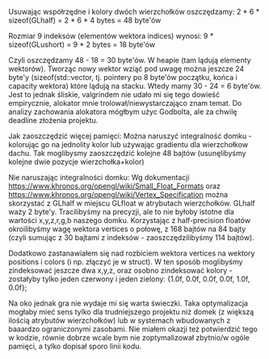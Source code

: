 Usuwając współrzędne i kolory dwóch wierzchołków oszczędzamy:
2 * 6 * sizeof(GLhalf) = 2 * 6 * 4 bytes = 48 byte'ów

Rozmiar 9 indeksów (elementów wektora indices) wynosi:
9 * sizeof(GLushort) = 9 * 2 bytes = 18 byte'ów

Czyli oszczędzamy 48 - 18 = 30 byte'ów.
W heapie (tam lądują elementy wektorów). Tworząc nowy wektor wziąć pod uwagę można jeszcze 24 byte'y (sizeof(std::vector<GLushort>, tj. pointery po 8 byte'ów początku, końca i capacity wektora) które lądują na stacku. Wtedy mamy 30 - 24 = 6 byte'ów. Jest to jednak śliskie, valgrindem nie udało mi się tego dowieść empirycznie, alokator mnie trolował/niewystarczająco znam temat. Do analizy zachowania alokatora mógłbym użyc Godbolta, ale za chwilę deadline złożenia projektu.

Jak zaoszczędzić więcej pamięci:
Można naruszyć integralność domku - kolorując go na jednolity kolor lub używając gradientu dla wierzchołkow dachu. Tak moglibysmy zaoszczędzić kolejne 48 bajtów (usunęlibyśmy kolejne dwie pozycje wierzchołka+kolor)

Nie naruszając integralności domku:
Wg dokumentacji https://www.khronos.org/opengl/wiki/Small_Float_Formats oraz https://www.khronos.org/opengl/wiki/Vertex_Specification można skorzystać z GLhalf w miejscu GLfloat w atrybutach wierzchołków. GLhalf waży 2 byte'y. Tracilibyśmy na precyzji, ale to nie byłoby istotne dla wartości x,y,z,r,g,b naszego domku.
Korzystając z half-precision floatów okroilibyśmy wagę wektora vertices o połowę, z 168 bajtów na 84 bajty (czyli sumując z 30 bajtami z indeksów - zaoszczędzilibyśmy 114 bajtów).

Dodatkowo zastanawiałem się nad rozbiciem wektora vertices na wektory positions i colors (i np. złączyć je w struct). W ten sposób moglibyśmy zindeksować jeszcze dwa x,y,z, oraz osobno zindeksować kolory - zostałyby tylko jeden czerwony i jeden zielony:
{1.0f, 0.0f, 0.0f,
0.0f, 1.0f, 0.0f};

Na oko jednak gra nie wydaje mi się warta świeczki. Taka optymalizacja mogłaby mieć sens tylko dla trudniejszego projektu niż domek (z większą ilością atrybutów wierzchołków) lub w systemach wbudowanych z baaardzo ograniczonymi zasobami. Nie miałem okazji też potwierdzić tego w kodzie, równie dobrze wcale bym nie zoptymalizował zbytnio/w ogóle pamięci, a tylko dopisał sporo linii kodu.
